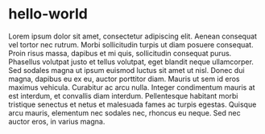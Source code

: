 # hello-world

Lorem ipsum dolor sit amet, consectetur adipiscing elit. Aenean consequat vel tortor nec rutrum. Morbi sollicitudin turpis ut diam posuere consequat. Proin risus massa, dapibus et mi quis, sollicitudin consequat purus. Phasellus volutpat justo et tellus volutpat, eget blandit neque ullamcorper. Sed sodales magna ut ipsum euismod luctus sit amet ut nisl. Donec dui magna, dapibus eu ex eu, auctor porttitor diam. Mauris ut sem id eros maximus vehicula. Curabitur ac arcu nulla. Integer condimentum mauris at est interdum, et convallis diam interdum. Pellentesque habitant morbi tristique senectus et netus et malesuada fames ac turpis egestas. Quisque arcu mauris, elementum nec sodales nec, rhoncus eu neque. Sed nec auctor eros, in varius magna.
